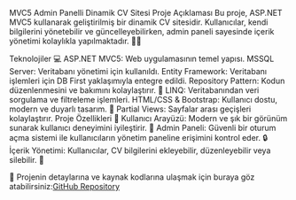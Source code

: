 MVC5 Admin Panelli Dinamik CV Sitesi
Proje Açıklaması
Bu proje, ASP.NET MVC5 kullanarak geliştirilmiş bir dinamik CV sitesidir. Kullanıcılar, kendi bilgilerini yönetebilir ve güncelleyebilirken, admin paneli sayesinde içerik yönetimi kolaylıkla yapılmaktadır. 📄✨

Teknolojiler 💻
ASP.NET MVC5: Web uygulamasının temel yapısı.
MSSQL Server: Veritabanı yönetimi için kullanıldı.
Entity Framework: Veritabanı işlemleri için DB First yaklaşımıyla entegre edildi.
Repository Pattern: Kodun düzenlenmesini ve bakımını kolaylaştırır. 🔄
LINQ: Veritabanından veri sorgulama ve filtreleme işlemleri.
HTML/CSS & Bootstrap: Kullanıcı dostu, modern ve duyarlı tasarım. 🎨
Partial Views: Sayfalar arası geçişleri kolaylaştırır.
Proje Özellikleri 🚀
Kullanıcı Arayüzü: Modern ve şık bir görünüm sunarak kullanıcı deneyimini iyileştirir. 🌟
Admin Paneli: Güvenli bir oturum açma sistemi ile kullanıcıların yönetim paneline erişimini kontrol eder. 🔒
İçerik Yönetimi: Kullanıcılar, CV bilgilerini ekleyebilir, düzenleyebilir veya silebilir. 📝

🔗 Projenin detaylarına ve kaynak kodlarına ulaşmak için buraya göz atabilirsiniz:[GitHub Repository](https://github.com/Melekdmr/MVC5-Admin-Panelli-Dinamik-CV-Sitesi)  

